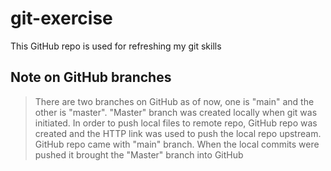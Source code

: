 # git-exercise
This GitHub repo is used for refreshing my git skills

## Note on GitHub branches

> There are two branches on GitHub as of now, one is "main" and the other is "master". "Master" branch was created locally when git was initiated. In order to push local files to remote repo, GitHub repo was created and the HTTP link was used to push the local repo upstream. GitHub repo came with "main" branch. When the local commits were pushed it brought the "Master" branch into GitHub
